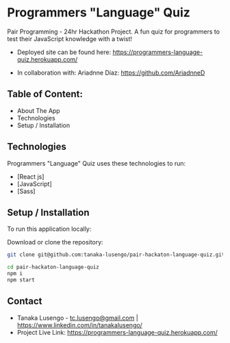 # Programmers "Language" Quiz

Pair Programming - 24hr Hackathon Project. A fun quiz for programmers to test their JavaScript knowledge with a twist!

- Deployed site can be found here: https://programmers-language-quiz.herokuapp.com/ 

- In collaboration with: Ariadnne Díaz: https://github.com/AriadnneD

## Table of Content:
- About The App
- Technologies
- Setup / Installation 

## Technologies

Programmers "Language" Quiz uses these technologies to run:

- [React js]
- [JavaScript]
- [Sass]

## Setup / Installation

To run this application locally:

Download or clone the repository: 
```sh
git clone git@github.com:tanaka-lusengo/pair-hackaton-language-quiz.git
```

```sh
cd pair-hackaton-language-quiz
npm i
npm start
```

## Contact
- Tanaka Lusengo - tc.lusengo@gmail.com | https://www.linkedin.com/in/tanakalusengo/
- Project Live Link: https://programmers-language-quiz.herokuapp.com/
